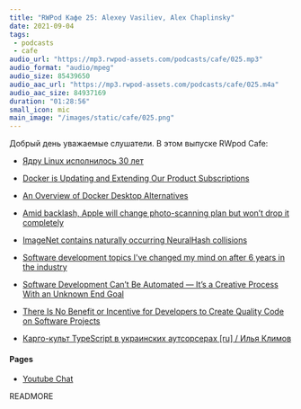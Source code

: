 ```yaml
---
title: "RWPod Кафе 25: Alexey Vasiliev, Alex Chaplinsky"
date: 2021-09-04
tags:
 - podcasts
 - cafe
audio_url: "https://mp3.rwpod-assets.com/podcasts/cafe/025.mp3"
audio_format: "audio/mpeg"
audio_size: 85439650
audio_aac_url: "https://mp3.rwpod-assets.com/podcasts/cafe/025.m4a"
audio_aac_size: 84937169
duration: "01:28:56"
small_icon: mic
main_image: "/images/static/cafe/025.png"
---
```


Добрый день уважаемые слушатели. В этом выпуске RWpod Cafe:

 - [Ядру Linux исполнилось 30 лет](https://www.opennet.ru/opennews/art.shtml?num=55678)

 - [Docker is Updating and Extending Our Product Subscriptions](https://www.docker.com/blog/updating-product-subscriptions/)
 - [An Overview of Docker Desktop Alternatives](https://matt-rickard.com/docker-desktop-alternatives/)

 - [Amid backlash, Apple will change photo-scanning plan but won’t drop it completely](https://arstechnica.com/tech-policy/2021/09/apple-promises-to-change-iphone-photo-scanning-plans-to-address-criticisms/)
 - [ImageNet contains naturally occurring NeuralHash collisions](https://blog.roboflow.com/nerualhash-collision/)

 - [Software development topics I've changed my mind on after 6 years in the industry](https://chriskiehl.com/article/thoughts-after-6-years)

 - [Software Development Can’t Be Automated — It’s a Creative Process With an Unknown End Goal](https://betterprogramming.pub/software-development-cannot-be-automated-because-its-a-creative-process-with-an-unknown-end-goal-2d4776866808)
 - [There Is No Benefit or Incentive for Developers to Create Quality Code on Software Projects](https://itnext.io/there-is-no-benefit-or-incentive-for-developers-to-create-quality-code-on-software-projects-a89aae0f8c35)

 - [Карго-культ TypeScript в украинских аутсорсерах [ru] / Илья Климов](https://www.youtube.com/watch?v=H9-F8uhKMRk)

#### Pages

 - [Youtube Chat](https://youtu.be/yzDSr5rZ-NY)

READMORE
